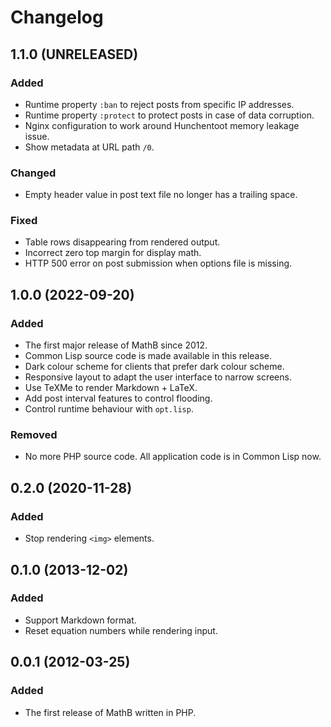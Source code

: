 Changelog
=========

1.1.0 (UNRELEASED)
------------------

### Added

- Runtime property `:ban` to reject posts from specific IP addresses.
- Runtime property `:protect` to protect posts in case of data corruption.
- Nginx configuration to work around Hunchentoot memory leakage issue.
- Show metadata at URL path `/0`.


### Changed

- Empty header value in post text file no longer has a trailing space.


### Fixed

- Table rows disappearing from rendered output.
- Incorrect zero top margin for display math.
- HTTP 500 error on post submission when options file is missing.


1.0.0 (2022-09-20)
------------------

### Added

- The first major release of MathB since 2012.
- Common Lisp source code is made available in this release.
- Dark colour scheme for clients that prefer dark colour scheme.
- Responsive layout to adapt the user interface to narrow screens.
- Use TeXMe to render Markdown + LaTeX.
- Add post interval features to control flooding.
- Control runtime behaviour with `opt.lisp`.


### Removed

- No more PHP source code. All application code is in Common Lisp now.


0.2.0 (2020-11-28)
------------------

### Added

- Stop rendering `<img>` elements.


0.1.0 (2013-12-02)
------------------

### Added

- Support Markdown format.
- Reset equation numbers while rendering input.


0.0.1 (2012-03-25)
------------------

### Added

- The first release of MathB written in PHP.
